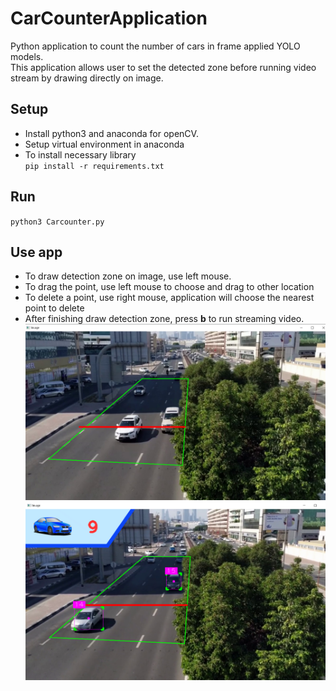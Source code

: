 # CarCounterApplication
 Python application to count the number of cars in frame applied YOLO models.  
This application allows user to set the detected zone before running video stream by drawing directly on image.  

## Setup
- Install python3 and anaconda for openCV.  
- Setup virtual environment in anaconda
- To install necessary library  
`pip install -r requirements.txt`
## Run
`python3 Carcounter.py`
## Use app
- To draw detection zone on image, use left mouse. 
- To drag the point, use left mouse to choose and drag to other location
- To delete a point, use right mouse, application will choose the nearest point to delete
- After finishing draw detection zone, press **b** to run streaming video.
![img.png](demo/img.png)
![img_1.png](demo/img_1.png)
